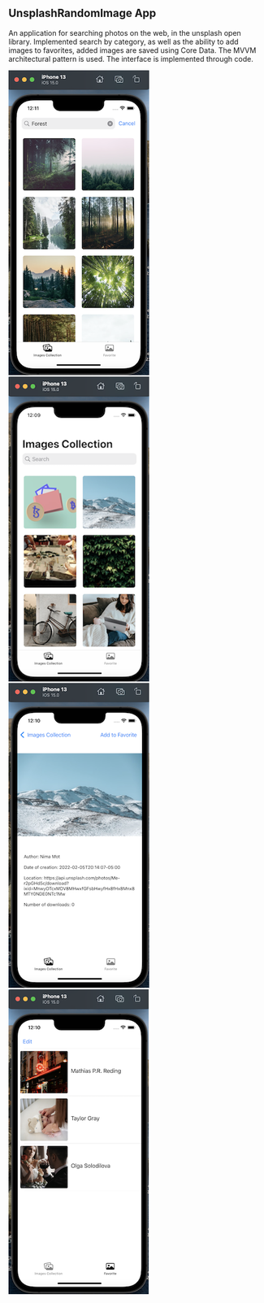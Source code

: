 ## UnsplashRandomImage App

An application for searching photos on the web, in the unsplash open library. Implemented search by category, as well as the ability to add images to favorites, added images are saved using Core Data. The MVVM architectural pattern is used. The interface is implemented through code.

![](https://github.com/AlexandrMeyer/UnsplashRandomImage/blob/Master/1.png) ![](https://github.com/AlexandrMeyer/UnsplashRandomImage/blob/Master/2.png) ![](https://github.com/AlexandrMeyer/UnsplashRandomImage/blob/Master/3.png) ![](https://github.com/AlexandrMeyer/UnsplashRandomImage/blob/Master/4.png)
